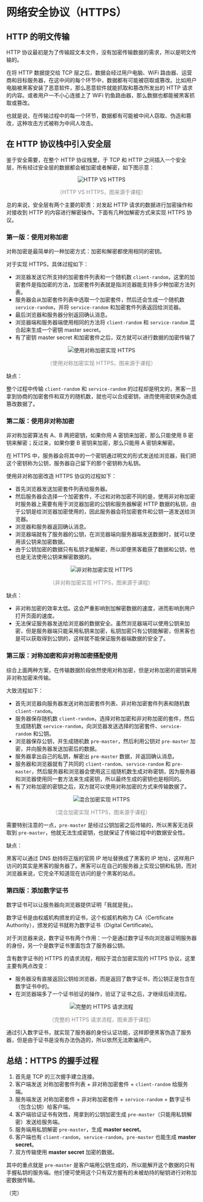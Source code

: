 # 网络安全协议（HTTPS）

## HTTP 的明文传输

HTTP 协议最初是为了传输超文本文件，没有加密传输数据的需求，所以是明文传输的。

在将 HTTP 数据提交给 TCP 层之后，数据会经过用户电脑、WiFi 路由器、运营商和目标服务器，在这中间的每个环节中，数据都有可能被窃取或篡改。比如用户电脑被黑客安装了恶意软件，那么恶意软件就能抓取和篡改所发出的 HTTP 请求的内容。或者用户一不小心连接上了 WiFi 钓鱼路由器，那么数据也都能被黑客抓取或篡改。

也就是说，在传输过程中的每一个环节，数据都有可能被中间人窃取、伪造和篡改，这种攻击方式被称为中间人攻击。

## 在 HTTP 协议栈中引入安全层

鉴于安全需要，在整个 HTTP 协议栈里，于 TCP 和 HTTP 之间插入一个安全层，所有经过安全层的数据都会被加密或者解密，如下图示意：

<div style="text-align: center;">
  <img src="./assets/http-vs-https.jpg" alt="HTTP VS HTTPS">
  <p style="text-align:center; color: #888;">（HTTP VS HTTPS，图来源于课程）</p>
</div>

总的来说，安全层有两个主要的职责：对发起 HTTP 请求的数据进行加密操作和对接收到 HTTP 的内容进行解密操作。下面有几种加解密方式来实现 HTTPS 协议。

### 第一版：使用对称加密

对称加密是最简单的一种加密方式：加密和解密都使用相同的密钥。

对于实现 HTTPS，具体过程如下：

* 浏览器发送它所支持的加密套件列表和一个随机数 `client-random`，这里的加密套件是指加密的方法，加密套件列表就是指浏览器能支持多少种加密方法列表。
* 服务器会从加密套件列表中选取一个加密套件，然后还会生成一个随机数 `service-random`，并将 `service-random` 和加密套件列表返回给浏览器。
* 最后浏览器和服务器分别返回确认消息。
* 浏览器端和服务器端使用相同的方法将 `client-random` 和 `service-random` 混合起来生成一个密钥 master secret。
* 有了密钥 master secret 和加密套件之后，双方就可以进行数据的加密传输了

<div style="text-align: center;">
  <img src="./assets/https-using-symmetric-encryption.jpg" alt="使用对称加密实现 HTTPS">
  <p style="text-align:center; color: #888;">（使用对称加密实现 HTTPS，图来源于课程）</p>
</div>

缺点：

整个过程中传输 `client-random` 和 `service-random` 的过程却是明文的，黑客一旦拿到协商的加密套件和双方的随机数，就也可以合成密钥，进而使用密钥来伪造或篡改数据了。

### 第二版：使用非对称加密

非对称加密算法有 A、B 两把密钥，如果你用 A 密钥来加密，那么只能使用 B 密钥来解密；反过来，如果你要 B 密钥来加密，那么只能用 A 密钥来解密。

在 HTTPS 中，服务器会将其中的一个密钥通过明文的形式发送给浏览器，我们把这个密钥称为公钥，服务器自己留下的那个密钥称为私钥。

使用非对称加密改造 HTTPS 协议的过程如下：

* 首先浏览器发送加密套件列表给服务器。
* 然后服务器会选择一个加密套件，不过和对称加密不同的是，使用非对称加密时服务器上需要有用于浏览器加密的公钥和服务器解密 HTTP 数据的私钥，由于公钥是给浏览器加密使用的，因此服务器会将加密套件和公钥一道发送给浏览器。
* 浏览器和服务器返回确认消息。
* 浏览器端就有了服务器的公钥，在浏览器端向服务器端发送数据时，就可以使用该公钥来加密数据。
* 由于公钥加密的数据只有私钥才能解密，所以即便黑客截获了数据和公钥，他也是无法使用公钥来解密数据的。

<div style="text-align: center;">
  <img src="./assets/https-using-asymmetric-encryption.jpg" alt="非对称加密实现 HTTPS">
  <p style="text-align:center; color: #888;">（非对称加密实现 HTTPS，图来源于课程）</p>
</div>

缺点：

* 非对称加密的效率太低。这会严重影响到加解密数据的速度，进而影响到用户打开页面的速度。
* 无法保证服务器发送给浏览器的数据安全。虽然浏览器端可以使用公钥来加密，但是服务器端只能采用私钥来加密，私钥加密只有公钥能解密，但黑客也是可以获取得到公钥的，这样就不能保证服务器端数据的安全了。

### 第三版：对称加密和非对称加密搭配使用

综合上面两种方案，在传输数据阶段依然使用对称加密，但是对称加密的密钥采用非对称加密来传输。

大致流程如下：

* 首先浏览器向服务器发送对称加密套件列表、非对称加密套件列表和随机数 `client-random`。
* 服务器保存随机数 `client-random`，选择对称加密和非对称加密的套件，然后生成随机数 `service-random`，向浏览器发送选择的加密套件、`service-random` 和公钥。
* 浏览器保存公钥，并生成随机数 `pre-master`，然后利用公钥对 `pre-master` 加密，并向服务器发送加密后的数据。
* 服务器拿出自己的私钥，解密出 `pre-master` 数据，并返回确认消息。
* 服务器和浏览器就有了共同的 `client-random`、`service-random` 和 `pre-master`，然后服务器和浏览器会使用这三组随机数生成对称密钥，因为服务器和浏览器使用同一套方法来生成密钥，所以最终生成的密钥也是相同的。
* 有了对称加密的密钥之后，双方就可以使用对称加密的方式来传输数据了。

<div style="text-align: center;">
  <img src="./assets/https-using-hybrid-encryption.jpg" alt="混合加密实现 HTTPS">
  <p style="text-align:center; color: #888;">（混合加密实现 HTTPS，图来源于课程）</p>
</div>

需要特别注意的一点，`pre-master` 是经过公钥加密之后传输的，所以黑客无法获取到 `pre-master`，他就无法生成密钥，也就保证了传输过程中的数据安全性。

缺点：

黑客可以通过 DNS 劫持将正版的官网 IP 地址替换成了黑客的 IP 地址，这样用户访问的其实是黑客的服务器了。黑客可以在自己的服务器上实现公钥和私钥，而对浏览器来说，它完全不知道现在访问的是个黑客的站点。

### 第四版：添加数字证书

数字证书可以让服务器向浏览器提供证明「我就是我」。

数字证书是由权威机构颁发的证书，这个权威机构称为 CA（Certificate Authority），颁发的证书就称为数字证书（Digital Certificate)。

对于浏览器来说，数字证书有两个作用：一个是通过数字证书向浏览器证明服务器的身份，另一个是数字证书里面包含了服务器公钥。

含有数字证书的 HTTPS 的请求流程，相较于混合加密实现的 HTTPS 协议，这里主要有两点改变：

* 服务器没有直接返回公钥给浏览器，而是返回了数字证书，而公钥正是包含在数字证书中的。
* 在浏览器端多了一个证书验证的操作，验证了证书之后，才继续后续流程。

<div style="text-align: center;">
  <img src="./assets/complete-https-request-process.jpg" alt="完整的 HTTPS 请求流程">
  <p style="text-align:center; color: #888;">（完整的 HTTPS 请求流程，图来源于课程）</p>
</div>

通过引入数字证书，就实现了服务器的身份认证功能，这样即便黑客伪造了服务器，但是由于证书是没有办法伪造的，所以依然无法欺骗用户。

## 总结：HTTPS 的握手过程

1. 首先是 TCP 的三次握手建立连接。
2. 客户端发送 对称加密套件列表 + 非对称加密套件 + `client-random` 给服务端。
3. 服务端发送 对称加密套件 + 非对称加密套件 + `service-random` + 数字证书（包含公钥）给客户端。
4. 客户端验证证书有效性，用拿到的公钥加密生成 `pre-master`（只能用私钥解密）发送给服务端。
5. 服务端用私钥解密 `pre-master`，生成 **master secret**。
6. 客户端也有 `client-random`，`service-random`，`pre-master` 也能生成 **master secret**。
7. 双方传输使用 **master secret** 加密的数据。

其中的重点就是 `pre-master` 是客户端用公钥生成的，所以能解开这个数据的只有手握私钥的服务端。他们便可使用这个只有双方握有的未被劫持的秘钥进行对称加密数据传输。

（完）
